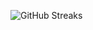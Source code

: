 ![GitHub Streaks](https://github-streaks-mqc9.onrender.com/streak/happilli/image?theme=midnight&cache_bust=1743011084)
